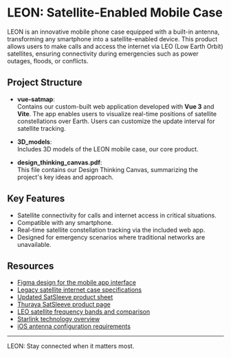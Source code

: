 # LEON: Satellite-Enabled Mobile Case

LEON is an innovative mobile phone case equipped with a built-in antenna, transforming any smartphone into a satellite-enabled device. This product allows users to make calls and access the internet via LEO (Low Earth Orbit) satellites, ensuring connectivity during emergencies such as power outages, floods, or conflicts.
## Project Structure

- **vue-satmap**:  
    Contains our custom-built web application developed with **Vue 3** and **Vite**. The app enables users to visualize real-time positions of satellite constellations over Earth. Users can customize the update interval for satellite tracking.

- **3D_models**:  
    Includes 3D models of the LEON mobile case, our core product.

- **design_thinking_canvas.pdf**:  
    This file contains our Design Thinking Canvas, summarizing the project's key ideas and approach.

## Key Features

- Satellite connectivity for calls and internet access in critical situations.
- Compatible with any smartphone.
- Real-time satellite constellation tracking via the included web app.
- Designed for emergency scenarios where traditional networks are unavailable.

## Resources

- [Figma design for the mobile app interface](https://www.figma.com/design/KqH3FP1OHw0CYHBdcnfnd2/LEON?node-id=0-1&t=ym2wJnN8HWUXaBoY-1)
- [Legacy satellite internet case specifications](https://www.thuraya.com/-/media/thuraya/rebranded/satsleeve---satellite-phone-comparison-sheet.ashx)
- [Updated SatSleeve product sheet](https://www.thuraya.com/-/media/thuraya/rebranded/updated---jul-2023/satsleeve.ashx)
- [Thuraya SatSleeve product page](https://www.thuraya.com/en/products-list/legacy/thuraya-satsleeve)
- [LEO satellite frequency bands and comparison](https://www.dynamicengineers.com/content/what-is-the-frequency-bands-of-leo-satellite-constellation-operating-on-what-is-the-difference-between-leo-and-traditional-satellite-)
- [Starlink technology overview](https://www.starlink.com/us/technology)
- [iOS antenna configuration requirements](https://www.xatakamovil.com/apple/certificacion-mfi-para-iphone-que-que-significa-como-saber-accesorio-tiene-etiqueta-apple)

---

LEON: Stay connected when it matters most.
